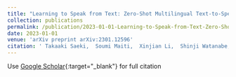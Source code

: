 ```yaml
---
title: "Learning to Speak from Text: Zero-Shot Multilingual Text-to-Speech with Unsupervised Text Pretraining"
collection: publications
permalink: /publication/2023-01-01-Learning-to-Speak-from-Text-Zero-Shot-Multilingual-Text-to-Speech-with-Unsupervised-Text-Pretraining
date: 2023-01-01
venue: 'arXiv preprint arXiv:2301.12596'
citation: ' Takaaki Saeki,  Soumi Maiti,  Xinjian Li,  Shinji Watanabe,  Shinnosuke Takamichi,  Hiroshi Saruwatari, &quot;Learning to Speak from Text: Zero-Shot Multilingual Text-to-Speech with Unsupervised Text Pretraining.&quot; arXiv preprint arXiv:2301.12596, 2023.'
---
```

Use [Google Scholar](https://scholar.google.com/scholar?q=Learning+to+Speak+from+Text:+Zero+Shot+Multilingual+Text+to+Speech+with+Unsupervised+Text+Pretraining){:target="_blank"} for full citation